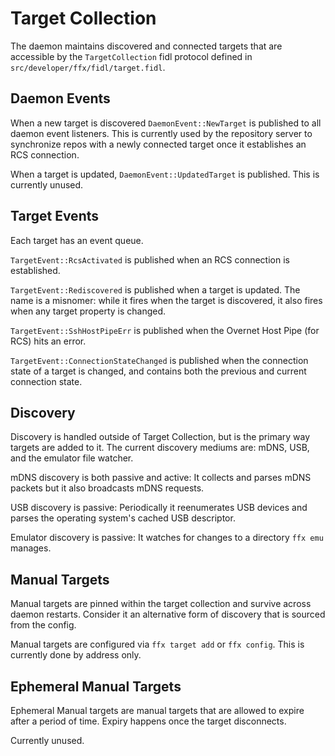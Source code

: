 # Target Collection

The daemon maintains discovered and connected targets that are accessible by the `TargetCollection` fidl protocol defined in `src/developer/ffx/fidl/target.fidl`.

## Daemon Events

When a new target is discovered `DaemonEvent::NewTarget` is published to all daemon event listeners. This is currently used by the repository server to synchronize repos with a newly connected target once it establishes an RCS connection.

When a target is updated, `DaemonEvent::UpdatedTarget` is published. This is currently unused.

## Target Events

Each target has an event queue.

`TargetEvent::RcsActivated` is published when an RCS connection is established.

`TargetEvent::Rediscovered` is published when a target is updated. The name is a misnomer: while it fires when the target is discovered, it also fires when any target property is changed.

`TargetEvent::SshHostPipeErr` is published when the Overnet Host Pipe (for RCS) hits an error.

`TargetEvent::ConnectionStateChanged` is published when the connection state of a target is changed, and contains both the previous and current connection state.

## Discovery

Discovery is handled outside of Target Collection, but is the primary way targets are added to it. The current discovery mediums are: mDNS, USB, and the emulator file watcher.

mDNS discovery is both passive and active: It collects and parses mDNS packets but it also broadcasts mDNS requests.

USB discovery is passive: Periodically it reenumerates USB devices and parses the operating system's cached USB descriptor.

Emulator discovery is passive: It watches for changes to a directory `ffx emu` manages.

## Manual Targets

Manual targets are pinned within the target collection and survive across daemon restarts. Consider it an alternative form of discovery that is sourced from the config.

Manual targets are configured via `ffx target add` or `ffx config`. This is currently done by address only.

## Ephemeral Manual Targets

Ephemeral Manual targets are manual targets that are allowed to expire after a period of time. Expiry happens once the target disconnects.

Currently unused.
